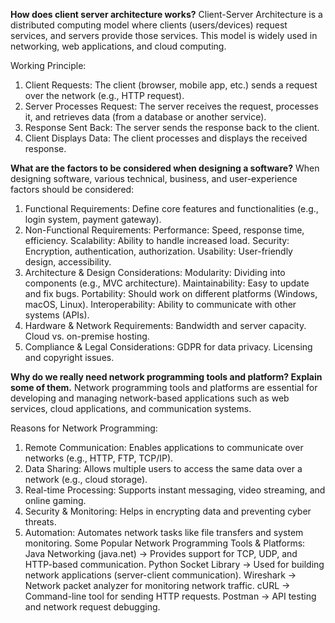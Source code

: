 **How does client server architecture works?**
Client-Server Architecture is a distributed computing model where clients (users/devices) request services, and servers provide those services. This model is widely used in networking, web applications, and cloud computing.

Working Principle:

1. Client Requests: The client (browser, mobile app, etc.) sends a request over the network (e.g., HTTP request).
2. Server Processes Request: The server receives the request, processes it, and retrieves data (from a database or another service).
3. Response Sent Back: The server sends the response back to the client.
4. Client Displays Data: The client processes and displays the received response.

**What are the factors to be considered when designing a software?**
When designing software, various technical, business, and user-experience factors should be considered:

1. Functional Requirements:
   Define core features and functionalities (e.g., login system, payment gateway).
2. Non-Functional Requirements:
   Performance: Speed, response time, efficiency.
   Scalability: Ability to handle increased load.
   Security: Encryption, authentication, authorization.
   Usability: User-friendly design, accessibility.
3. Architecture & Design Considerations:
   Modularity: Dividing into components (e.g., MVC architecture).
   Maintainability: Easy to update and fix bugs.
   Portability: Should work on different platforms (Windows, macOS, Linux).
   Interoperability: Ability to communicate with other systems (APIs).
4. Hardware & Network Requirements:
   Bandwidth and server capacity.
   Cloud vs. on-premise hosting.
5. Compliance & Legal Considerations:
   GDPR for data privacy.
   Licensing and copyright issues.

**Why do we really need network programming tools and platform? Explain some of them.**
Network programming tools and platforms are essential for developing and managing network-based applications such as web services, cloud applications, and communication systems.

Reasons for Network Programming:

1. Remote Communication: Enables applications to communicate over networks (e.g., HTTP, FTP, TCP/IP).
2. Data Sharing: Allows multiple users to access the same data over a network (e.g., cloud storage).
3. Real-time Processing: Supports instant messaging, video streaming, and online gaming.
4. Security & Monitoring: Helps in encrypting data and preventing cyber threats.
5. Automation: Automates network tasks like file transfers and system monitoring.
   Some Popular Network Programming Tools & Platforms:
   Java Networking (java.net) -> Provides support for TCP, UDP, and HTTP-based communication.
   Python Socket Library -> Used for building network applications (server-client communication).
   Wireshark -> Network packet analyzer for monitoring network traffic.
   cURL -> Command-line tool for sending HTTP requests.
   Postman -> API testing and network request debugging.
